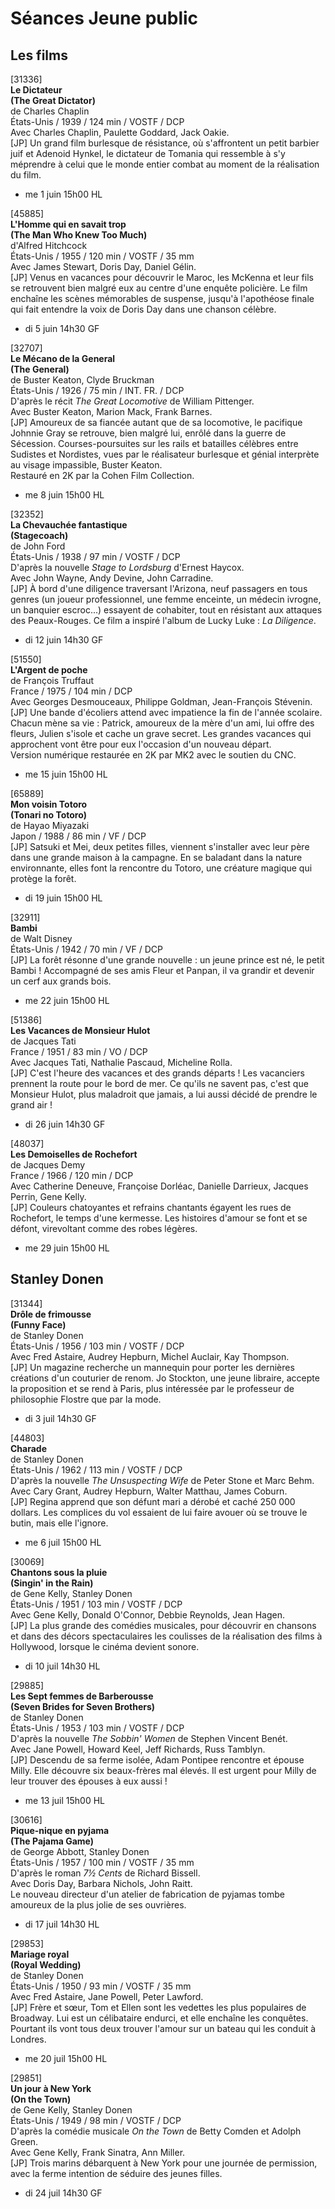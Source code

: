 # Séances Jeune public

## Les films

[31336]  
**Le Dictateur**  
**(The Great Dictator)**  
de Charles Chaplin  
États-Unis / 1939 / 124 min / VOSTF / DCP  
Avec Charles Chaplin, Paulette Goddard, Jack Oakie.  
[JP] Un grand film burlesque de résistance, où s'affrontent un petit barbier juif et Adenoid Hynkel, le dictateur de Tomania qui ressemble à s'y méprendre à celui que le monde entier combat au moment de la réalisation du film.

- me 1 juin 15h00 HL

[45885]  
**L'Homme qui en savait trop**  
**(The Man Who Knew Too Much)**  
d'Alfred Hitchcock  
États-Unis / 1955 / 120 min / VOSTF / 35 mm  
Avec James Stewart, Doris Day, Daniel Gélin.  
[JP] Venus en vacances pour découvrir le Maroc, les McKenna et leur fils se retrouvent bien malgré eux au centre d'une enquête policière. Le film enchaîne les scènes mémorables de suspense, jusqu'à l'apothéose finale qui fait entendre la voix de Doris Day dans une chanson célèbre.

- di 5 juin 14h30 GF

[32707]  
**Le Mécano de la General**  
**(The General)**  
de Buster Keaton, Clyde Bruckman  
États-Unis / 1926 / 75 min / INT. FR. / DCP  
D'après le récit _The Great Locomotive_ de William Pittenger.  
Avec Buster Keaton, Marion Mack, Frank Barnes.  
[JP] Amoureux de sa fiancée autant que de sa locomotive, le pacifique Johnnie Gray se retrouve, bien malgré lui, enrôlé dans la guerre de Sécession. Courses-poursuites sur les rails et batailles célèbres entre Sudistes et Nordistes, vues par le réalisateur burlesque et génial interprète au visage impassible, Buster Keaton.  
Restauré en 2K par la Cohen Film Collection.

- me 8 juin 15h00 HL

[32352]  
**La Chevauchée fantastique**  
**(Stagecoach)**  
de John Ford  
États-Unis / 1938 / 97 min / VOSTF / DCP  
D'après la nouvelle _Stage to Lordsburg_ d'Ernest Haycox.   
Avec John Wayne, Andy Devine, John Carradine.  
[JP] À bord d'une diligence traversant l'Arizona, neuf passagers en tous genres (un joueur professionnel, une femme enceinte, un médecin ivrogne, un banquier escroc...) essayent de cohabiter, tout en résistant aux attaques des Peaux-Rouges. Ce film a inspiré l'album de Lucky Luke : _La Diligence_.

- di 12 juin 14h30 GF

[51550]  
**L'Argent de poche**  
de François Truffaut  
France / 1975 / 104 min / DCP  
Avec Georges Desmouceaux, Philippe Goldman, Jean-François Stévenin.  
[JP] Une bande d'écoliers attend avec impatience la fin de l'année scolaire. Chacun mène sa vie : Patrick, amoureux de la mère d'un ami, lui offre des fleurs, Julien s'isole et cache un grave secret. Les grandes vacances qui approchent vont être pour eux l'occasion d'un nouveau départ.  
Version numérique restaurée en 2K par MK2 avec le soutien du CNC.

- me 15 juin 15h00 HL

[65889]  
**Mon voisin Totoro**  
**(Tonari no Totoro)**  
de Hayao Miyazaki  
Japon / 1988 / 86 min / VF / DCP  
[JP] Satsuki et Mei, deux petites filles, viennent s'installer avec leur père dans une grande maison à la campagne. En se baladant dans la nature environnante, elles font la rencontre du Totoro, une créature magique qui protège la forêt.

- di 19 juin 15h00 HL

[32911]  
**Bambi**  
de Walt Disney  
États-Unis / 1942 / 70 min / VF / DCP  
[JP] La forêt résonne d'une grande nouvelle : un jeune prince est né, le petit Bambi ! Accompagné de ses amis Fleur et Panpan, il va grandir et devenir un cerf aux grands bois.

- me 22 juin 15h00 HL

[51386]  
**Les Vacances de Monsieur Hulot**  
de Jacques Tati  
France / 1951 / 83 min / VO / DCP  
Avec Jacques Tati, Nathalie Pascaud, Micheline Rolla.  
[JP] C'est l'heure des vacances et des grands départs ! Les vacanciers prennent la route pour le bord de mer. Ce qu'ils ne savent pas, c'est que Monsieur Hulot, plus maladroit que jamais, a lui aussi décidé de prendre le grand air !

- di 26 juin 14h30 GF

[48037]  
**Les Demoiselles de Rochefort**  
de Jacques Demy  
France / 1966 / 120 min / DCP  
Avec Catherine Deneuve, Françoise Dorléac, Danielle Darrieux, Jacques Perrin, Gene Kelly.  
[JP] Couleurs chatoyantes et refrains chantants égayent les rues de Rochefort, le temps d'une kermesse. Les histoires d'amour se font et se défont, virevoltant comme des robes légères.

- me 29 juin 15h00 HL

## Stanley Donen

[31344]  
**Drôle de frimousse**  
**(Funny Face)**  
de Stanley Donen  
États-Unis / 1956 / 103 min / VOSTF / DCP  
Avec Fred Astaire, Audrey Hepburn, Michel Auclair, Kay Thompson.  
[JP] Un magazine recherche un mannequin pour porter les dernières créations d'un couturier de renom. Jo Stockton, une jeune libraire, accepte la proposition et se rend à Paris, plus intéressée par le professeur de philosophie Flostre que par la mode.

- di 3 juil 14h30 GF

[44803]  
**Charade**  
de Stanley Donen  
États-Unis / 1962 / 113 min / VOSTF / DCP  
D'après la nouvelle _The Unsuspecting Wife_ de Peter Stone et Marc Behm.  
Avec Cary Grant, Audrey Hepburn, Walter Matthau, James Coburn.  
[JP] Regina apprend que son défunt mari a dérobé et caché 250 000 dollars. Les complices du vol essaient de lui faire avouer où se trouve le butin, mais elle l'ignore.

- me 6 juil 15h00 HL

[30069]  
**Chantons sous la pluie**  
**(Singin' in the Rain)**  
de Gene Kelly, Stanley Donen  
États-Unis / 1951 / 103 min / VOSTF / DCP  
Avec Gene Kelly, Donald O'Connor, Debbie Reynolds, Jean Hagen.  
[JP] La plus grande des comédies musicales, pour découvrir en chansons et dans des décors spectaculaires les coulisses de la réalisation des films à Hollywood, lorsque le cinéma devient sonore.

- di 10 juil 14h30 HL

[29885]  
**Les Sept femmes de Barberousse**  
**(Seven Brides for Seven Brothers)**  
de Stanley Donen  
États-Unis / 1953 / 103 min / VOSTF / DCP  
D'après la nouvelle _The Sobbin' Women_ de Stephen Vincent Benét.  
Avec Jane Powell, Howard Keel, Jeff Richards, Russ Tamblyn.  
[JP] Descendu de sa ferme isolée, Adam Pontipee rencontre et épouse Milly. Elle découvre six beaux-frères mal élevés. Il est urgent pour Milly de leur trouver des épouses à eux aussi !

- me 13 juil 15h00 HL

[30616]  
**Pique-nique en pyjama**  
**(The Pajama Game)**  
de George Abbott, Stanley Donen  
États-Unis / 1957 / 100 min / VOSTF / 35 mm  
D'après le roman _7½ Cents_ de Richard Bissell.  
Avec Doris Day, Barbara Nichols, John Raitt.  
Le nouveau directeur d'un atelier de fabrication de pyjamas tombe amoureux de la plus jolie de ses ouvrières.

- di 17 juil 14h30 HL

[29853]  
**Mariage royal**  
**(Royal Wedding)**  
de Stanley Donen  
États-Unis / 1950 / 93 min / VOSTF / 35 mm  
Avec Fred Astaire, Jane Powell, Peter Lawford.  
[JP] Frère et sœur, Tom et Ellen sont les vedettes les plus populaires de Broadway. Lui est un célibataire endurci, et elle enchaîne les conquêtes. Pourtant ils vont tous deux trouver l'amour sur un bateau qui les conduit à Londres.

- me 20 juil 15h00 HL

[29851]  
**Un jour à New York**  
**(On the Town)**  
de Gene Kelly, Stanley Donen  
États-Unis / 1949 / 98 min / VOSTF / DCP  
D'après la comédie musicale _On the Town_ de Betty Comden et Adolph Green.  
Avec Gene Kelly, Frank Sinatra, Ann Miller.  
[JP] Trois marins débarquent à New York pour une journée de permission, avec la ferme intention de séduire des jeunes filles.

- di 24 juil 14h30 GF

